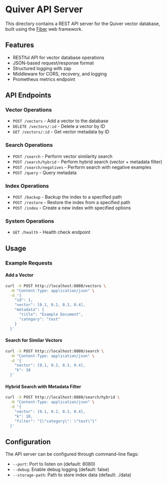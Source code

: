 # Quiver API Server

This directory contains a REST API server for the Quiver vector database, built using the [Fiber](https://gofiber.io/) web framework.

## Features

- RESTful API for vector database operations
- JSON-based request/response format
- Structured logging with zap
- Middleware for CORS, recovery, and logging
- Prometheus metrics endpoint

## API Endpoints

### Vector Operations

- `POST /vectors` - Add a vector to the database
- `DELETE /vectors/:id` - Delete a vector by ID
- `GET /vectors/:id` - Get vector metadata by ID

### Search Operations

- `POST /search` - Perform vector similarity search
- `POST /search/hybrid` - Perform hybrid search (vector + metadata filter)
- `POST /search/negatives` - Perform search with negative examples
- `POST /query` - Query metadata

### Index Operations

- `POST /backup` - Backup the index to a specified path
- `POST /restore` - Restore the index from a specified path
- `POST /index` - Create a new index with specified options

### System Operations

- `GET /health` - Health check endpoint

## Usage

### Example Requests

#### Add a Vector

```bash
curl -X POST http://localhost:8080/vectors \
  -H "Content-Type: application/json" \
  -d '{
    "id": 1,
    "vector": [0.1, 0.2, 0.3, 0.4],
    "metadata": {
      "title": "Example Document",
      "category": "test"
    }
  }'
```

#### Search for Similar Vectors

```bash
curl -X POST http://localhost:8080/search \
  -H "Content-Type: application/json" \
  -d '{
    "vector": [0.1, 0.2, 0.3, 0.4],
    "k": 10
  }'
```

#### Hybrid Search with Metadata Filter

```bash
curl -X POST http://localhost:8080/search/hybrid \
  -H "Content-Type: application/json" \
  -d '{
    "vector": [0.1, 0.2, 0.3, 0.4],
    "k": 10,
    "filter": "{\"category\": \"test\"}"
  }'
```

## Configuration

The API server can be configured through command-line flags:

- `--port`: Port to listen on (default: 8080)
- `--debug`: Enable debug logging (default: false)
- `--storage-path`: Path to store index data (default: ./data)

